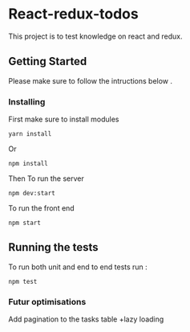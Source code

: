 # React-redux-todos

This project is to test knowledge on react and redux.

## Getting Started

Please make sure to follow the intructions below .

### Installing

First make sure to install modules



```
yarn install 
```
Or

```
npm install 
```

Then To run the server 

```
npm dev:start 
```
To run the front end 

```
npm start
```



## Running the tests

To run both unit and end to end tests run :

```
npm test
```

### Futur optimisations

Add pagination to the tasks table +lazy loading
